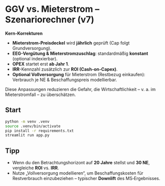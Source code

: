 # GGV vs. Mieterstrom – Szenariorechner (v7)

**Kern-Korrekturen**
- **Mieterstrom-Preisdeckel** wird **jährlich** geprüft (Cap folgt Grundversorgung).
- **EEG-Vergütung & Mieterstromzuschlag**: standardmäßig **konstant** (optional indexierbar).
- **OPEX** startet erst **ab Jahr 1**.
- **IRR**-Kennzahl zusätzlich zur **ROI (Cash-on-Capex)**.
- **Optional Vollversorgung** für Mieterstrom (Restbezug einkaufen): Verbrauch je NE & Beschaffungspreis modellierbar.

Diese Anpassungen reduzieren die Gefahr, die Wirtschaftlichkeit – v. a. im Mieterstromfall – zu überschätzen.

## Start
```bash
python -m venv .venv
source .venv/bin/activate
pip install -r requirements.txt
streamlit run app.py
```

## Tipp
- Wenn du den Betrachtungshorizont auf **20 Jahre** stellst und **30 NE**, vergleiche **ROI** vs. **IRR**.  
- Nutze „Vollversorgung modellieren“, um Beschaffungskosten für Restverbrauch einzubeziehen – typischer **Downlift** des MS‑Ergebnisses.
